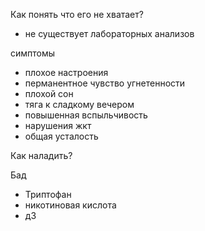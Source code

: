 Как понять что его не хватает?
- не существует лабораторных анализов

симптомы
- плохое настроения
- перманентное чувство угнетенности
- плохой сон
- тяга к сладкому вечером
- повышенная вспыльчивость
- нарушения жкт
- общая усталость

Как наладить?


Бад
- Триптофан 
- никотиновая кислота
- д3